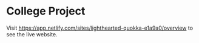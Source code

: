 # College Project

Visit https://app.netlify.com/sites/lighthearted-quokka-e1a9a0/overview to see the live website.
